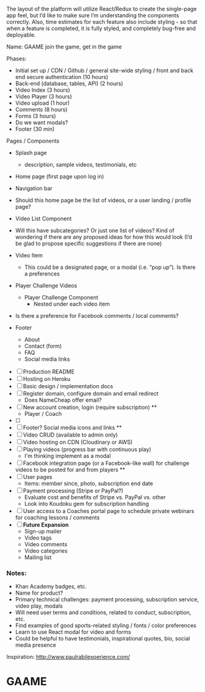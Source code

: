 The layout of the platform will utilize React/Redux to create the single-page app feel, but I’d like to make sure I’m understanding the components correctly. Also, time estimates for each feature also include styling - so that when a feature is completed, it is fully styled, and completely bug-free and deployable.

Name: GAAME
join the game, get in the game

Phases:
- Initial set up / CDN / Github / general site-wide styling / front and back end secure authentication (10 hours)
- Back-end (database, tables, API) (2 hours)
- Video Index (3 hours)
- Video Player (3 hours)
- Video upload (1 hour)
- Comments (8 hours)
- Forms (3 hours)
- Do we want modals?
- Footer (30 min)

Pages / Components
- Splash page
  - description, sample videos, testimonials, etc
- Home page (first page upon log in)
- Navigation bar
- Should this home page be the list of videos, or a user landing / profile page?
- Video List Component
- Will this have subcategories? Or just one list of videos? Kind of wondering if there are any proposed ideas for how this would look (I’d be glad to propose specific suggestions if there are none)
- Video Item
  - This could be a designated page, or a modal (i.e. “pop up”). Is there a preferences

- Player Challenge Videos
  - Player Challenge Component
    - Nested under each video item
- Is there a preference for Facebook comments / local comments?
- Footer
  - About
  - Contact (form)
  - FAQ
  - Social media links


- [ ] Production README
- [ ] Hosting on Heroku
- [ ] Basic design / implementation docs
- [ ] Register domain, configure domain and email redirect
  * Does NameCheap offer email?
- [ ] New account creation, login (require subscription) **
  - Player / Coach
- [ ]
- [ ] Footer? Social media icons and links **
- [ ] Video CRUD (available to admin only)
- [ ] Video hosting on CDN (Cloudinary or AWS)
- [ ] Playing videos (progress bar with continuous play)
   * I'm thinking implement as a modal
- [ ] Facebook integration page (or a Facebook-like wall) for challenge videos to be posted for and from players **
- [ ] User pages
   * Items: member since, photo, subscription end date
- [ ] Payment processing (Stripe or PayPal?)
   * Evaluate cost and benefits of Stripe vs. PayPal vs. other
   * Look into Koudoku gem for subscription handling
- [ ] User access to a Coaches portal page to schedule private webinars for coaching lessons / comments
- [ ] **Future Expansion**
  * Sign-up mailer
  * Video tags
  * Video comments
  * Video categories
  * Mailing list

### Notes:
 * Khan Academy badges, etc.
 * Name for product?
 * Primary technical challenges: payment processing, subscription service, video play, modals
 * Will need user terms and conditions, related to conduct, subscription, etc.
 * Find examples of good sports-related styling / fonts / color preferences
 * Learn to use React modal for video and forms
 * Could be helpful to have testimonials, inspirational quotes, bio, social media presence


Inspiration:
http://www.paulrabilexperience.com/
# GAAME
